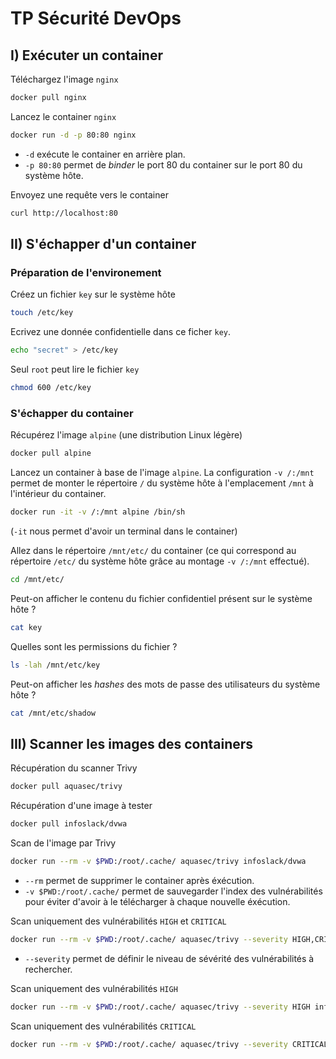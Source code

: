 # TP Sécurité DevOps

## I) Exécuter un container

Téléchargez l'image `nginx`

```bash
docker pull nginx
```

Lancez le container `nginx`

```bash
docker run -d -p 80:80 nginx

```

* `-d` exécute le container en arrière plan.
* `-p 80:80` permet de _binder_ le port 80 du container sur le port 80 du système hôte.

Envoyez une requête vers le container

```bash
curl http://localhost:80
```

## II) S'échapper d'un container

### Préparation de l'environement

Créez un fichier `key` sur le système hôte

```bash
touch /etc/key
```

Ecrivez une donnée confidentielle dans ce ficher `key`.

```bash
echo "secret" > /etc/key
```

Seul `root` peut lire le fichier `key`

```bash
chmod 600 /etc/key
```

### S'échapper du container

Récupérez l'image `alpine` (une distribution Linux légère)

```bash
docker pull alpine
```

Lancez un container à base de l'image `alpine`. La configuration `-v /:/mnt` permet de monter le répertoire `/` du système hôte à l'emplacement `/mnt` à l'intérieur du container.

```bash
docker run -it -v /:/mnt alpine /bin/sh
```

(`-it` nous permet d'avoir un terminal dans le container)

Allez dans le répertoire `/mnt/etc/` du container (ce qui correspond au répertoire `/etc/` du système hôte grâce au montage `-v /:/mnt` effectué).

```bash
cd /mnt/etc/
```

Peut-on afficher le contenu du fichier confidentiel présent sur le système hôte ?

```bash
cat key
```

Quelles sont les permissions du fichier ?

```bash
ls -lah /mnt/etc/key
```

Peut-on afficher les _hashes_ des mots de passe des utilisateurs du système hôte ?

```bash
cat /mnt/etc/shadow
```

## III) Scanner les images des containers

Récupération du scanner Trivy

```bash
docker pull aquasec/trivy
```

Récupération d'une image à tester

```bash
docker pull infoslack/dvwa
```

Scan de l'image par Trivy

```bash
docker run --rm -v $PWD:/root/.cache/ aquasec/trivy infoslack/dvwa
```

* `--rm` permet de supprimer le container après éxécution.
* `-v $PWD:/root/.cache/` permet de sauvegarder l'index des vulnérabilités pour éviter d'avoir à le télécharger à chaque nouvelle éxécution.

Scan uniquement des vulnérabilités `HIGH` et `CRITICAL`

```bash
docker run --rm -v $PWD:/root/.cache/ aquasec/trivy --severity HIGH,CRITICAL infoslack/dvwa
```

* `--severity` permet de définir le niveau de sévérité des vulnérabilités à rechercher.

Scan uniquement des vulnérabilités `HIGH`

```bash
docker run --rm -v $PWD:/root/.cache/ aquasec/trivy --severity HIGH infoslack/dvwa
```

Scan uniquement des vulnérabilités `CRITICAL`

```bash
docker run --rm -v $PWD:/root/.cache/ aquasec/trivy --severity CRITICAL infoslack/dvwa
```
